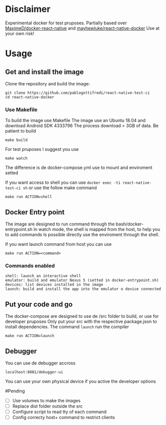 # Disclaimer

Experimental docker for test pruposes.
Partially based over 
[MaximeD/docker-react-native](https://github.com/MaximeD/docker-react-native) and
[mayhewluke/react-native-docker](https://github.com/mayhewluke)
Use at your own risk!

# Usage
## Get and install the image

Clone the repository and build the image:
```
git clone https://github.com/pablogottifredi/react-native-test-ci
cd react-native-docker
```


### Use Makefile 
To build the image use Makefile
The image use an Ubuntu 18.04 and download Android SDK 4333796
The process download > 3GB of data. Be patient to build
```
make build
```

For test pruposes I suggest you use
```
make watch
```

The difference is de docker-compose.yml use to mount and enviroment setted


If you want access to shell you can use `docker exec -ti react-native-test-ci sh` 
or use the follow make command
```
make run ACTION=shell
```

## Docker Entry point
The image are designed to run command through the bash/docker-entrypoint.sh
In watch mode, the shell is mapped from the host, to help you to add commands
Is possible directly use the enviroment through the shell.

If you want launch command from host you can use
```
make run ACTION=<command>
```

### Commands enabled
```
shell: launch an interactive shell
emulator: build and emulator Nexus 5 (setted in docker-entrypoint.sh)
devices: list devices installed in the image
launch: build and install the app into the emulator o device connected
```


## Put your code and go
The docker-compose are designed to use de /src folder to build, or use for developer pruposes
Only put your src with the respective package.json to install dependencies.
The command `launch` run the compiler

```
make run ACTION=launch
```

## Debugger
You can use de debugger accross
```
localhost:8081/debugger-ui
```
You can use your own physical device if you active the developer options


#Pending
- [ ] Use volumes to make the images
- [ ] Replace dist folder outside the src 
- [ ] Configure script to read tty of each command
- [ ] Config correcty host+ command to restrict clients
